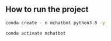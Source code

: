 ## How to run the project
```bash
conda create - n mchatbot python3.8 -y
```
```bash
conda activate mchatbot
```